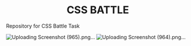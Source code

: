 <h1 align="center" id="title">CSS BATTLE</h1>



<p id="description">Repository for CSS Battle Task</p>

![Uploading Screenshot (965).png…]()
![Uploading Screenshot (964).png…]()
